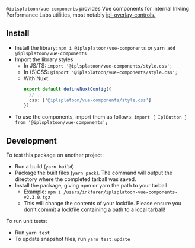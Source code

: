 `@iplsplatoon/vue-components` provides Vue components for internal Inkling Performance Labs utilities, most notably [ipl-overlay-controls.](https://github.com/inkfarer/ipl-overlay-controls)

## Install

- Install the library: `npm i @iplsplatoon/vue-components` or `yarn add @iplsplatoon/vue-components`
- Import the library styles
  - In JS/TS: `import '@iplsplatoon/vue-components/style.css';`
  - In (S)CSS: `@import '@iplsplatoon/vue-components/style.css';`
  - With Nuxt: 
    ```ts
    export default defineNuxtConfig({
      // ...
      css: ['@iplsplatoon/vue-components/style.css']
    })
    ```
- To use the components, import them as follows: `import { IplButton } from '@iplsplatoon/vue-components';`

## Development

To test this package on another project:

- Run a build (`yarn build`)
- Package the built files (`yarn pack`). The command will output the directory where the completed tarball was saved.
- Install the package, giving npm or yarn the path to your tarball
    - Example: `npm i /users/inkfarer/iplsplatoon-vue-components-v2.3.0.tgz`
    - This will change the contents of your lockfile. Please ensure you don't commit a lockfile containing a path to a
      local tarball!

To run unit tests:

- Run `yarn test`
- To update snapshot files, run `yarn test:update`
